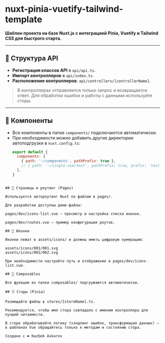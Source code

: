 # nuxt-pinia-vuetify-tailwind-template

**Шаблон проекта на базе Nuxt.js с интеграцией Pinia, Vuetify и Tailwind CSS для быстрого старта.**

---

## 📁 Структура API

- **Регистрация классов API** в `api/api.ts`.
- **Импорт контроллеров** в `api/index.ts`.
- **Расположение контроллеров**: `api/controllers/[controllerName]`.

> В контроллерах отправляется только запрос и возвращается ответ. Для обработки ошибок и работы с данными используйте сторы.

---

## 🧩 Компоненты

- Все компоненты в папке `components/` подключаются автоматически.
- При необходимости можно добавить другие директории автоподгрузки в `nuxt.config.ts`:
  ```js
  export default {
    components: [
      { path: '~/components', pathPrefix: true },
      // { path: '~/single-use/test', pathPrefix: true, prefix: 'test' },
    ],
  }
 ```

## 📄 Страницы и роутинг (Pages)

Используется автороутинг Nuxt по файлам в pages/.

Для разработки доступны демо-файлы:

pages/dev/icons-list.vue — просмотр и настройка списка иконок.

pages/dev/routes.vue — пример конфигурации роутов.

## 🎨 Иконки

Иконки лежат в assets/icons/ и должны иметь цифровую нумерацию:

assets/icons/001/001.svg
assets/icons/002/002.svg

При необходимости настройте путь и отображение в pages/dev/icons-list.vue.

## 🔧 Composables

Все функции из папки composables/ подгружаются автоматически.

## 🗄️ Сторы (Pinia)

Размещайте файлы в stores/[storeName].ts.

Рекомендуется, чтобы имя стора совпадало с именем контроллера для лучшей читаемости.

В сторе обрабатывайте логику (хэндлинг ошибок, трансформация данных) — в шаблонах Vue обращайтесь только к методам и состоянию стора.

Создано с ❤️ Kazbek Askarov
```
